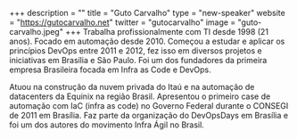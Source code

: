 +++
description = ""
title = "Guto Carvalho"
type = "new-speaker"
website = "https://gutocarvalho.net"
twitter = "gutocarvalho"
image = "guto-carvalho.jpeg"
+++
Trabalha profissionalmente com TI desde 1998 (21 anos). Focado em automação desde 2010. Começou a estudar e aplicar os princípios DevOps entre 2011 e 2012, fez isso em diversos projetos e iniciativas em Brasília e São Paulo. Foi um dos fundadores da primeira empresa Brasileira focada em Infra as Code e DevOps. 

Atuou na construção da nuvem privada do Itaú e na automação de datacenters da Equinix na região Brasil. Apresentou o primeiro case de automação com IaC (infra as code) no Governo Federal durante o CONSEGI de 2011 em Brasília. Faz parte da organização do DevOpsDays em Brasília e foi um dos autores do movimento Infra Ágil no Brasil.